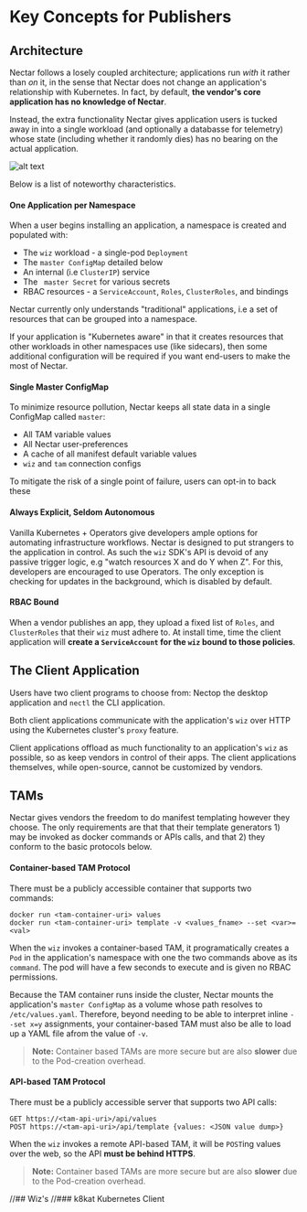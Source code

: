 
# Key Concepts for Publishers


## Architecture

Nectar follows a losely coupled architecture; applications 
run _with_ it rather than _on_ it, in the sense that Nectar does 
not change an application's relationship with Kubernetes. In
fact, by default, **the vendor's core application has no knowledge of Nectar**. 

Instead, the extra functionality Nectar gives application users is 
tucked away in into a single workload (and optionally a databasse for telemetry)
whose state (including whether it randomly dies) has no bearing on
the actual application.

![alt text](https://storage.googleapis.com/nectar-mosaic-public/images/sys-arch-detail-1.png)

Below is a list of noteworthy characteristics.

#### One Application per Namespace

When a user begins installing an application, a namespace is 
created and populated with:
- The `wiz` workload - a single-pod `Deployment`
- The `master ConfigMap` detailed below
- An internal (i.e `ClusterIP`) service
- The ` master Secret` for various secrets
- RBAC resources - a `ServiceAccount`, `Roles`, `ClusterRoles`, and bindings

Nectar currently only understands "traditional" applications, i.e
a set of resources that can be grouped into a namespace. 

If your application is "Kubernetes aware" in that it creates 
resources that other workloads in other namespaces use (like sidecars),
then some additional configuration will be required if you want end-users
to make the most of Nectar.


#### Single Master ConfigMap

To minimize resource pollution, Nectar keeps all state data 
in a single ConfigMap called `master`:
- All TAM variable values
- All Nectar user-preferences
- A cache of all manifest default variable values
- `wiz` and `tam` connection configs

To mitigate the risk of a single point of failure, users
can opt-in to back these



#### Always Explicit, Seldom Autonomous

Vanilla Kubernetes + Operators give developers ample options for automating 
infrastructure workflows. Nectar is designed to put strangers to
the application in control. As such the `wiz` SDK's API is devoid of
any passive trigger logic, e.g "watch resources X and do Y when Z". For this,
developers are encouraged to use Operators. The only exception is checking
for updates in the background, which is disabled by default.

#### RBAC Bound

When a vendor publishes an app, they upload a fixed list of 
`Roles`, and `ClusterRoles` that their `wiz` must adhere to.
At install time, time the client application will **create
a `ServiceAccount` for the `wiz` bound to those policies**. 


## The Client Application

Users have two client programs to choose from: Nectop the desktop
application and `nectl` the CLI application.

Both client applications communicate with the application's `wiz` 
over HTTP using the Kubernetes cluster's `proxy` feature. 

Client applications offload as much functionality to an application's
`wiz` as possible, so as keep vendors in control of their apps. The client
applications themselves, while open-source, cannot be customized by vendors.


## TAMs

Nectar gives vendors the freedom to do manifest templating however they choose.
The only requirements are that that their template generators 1) may 
be invoked as docker commands or APIs calls, and that 2) they conform 
to the basic protocols below.


#### Container-based TAM Protocol

There must be a publicly accessible container that supports two commands:
```
docker run <tam-container-uri> values
docker run <tam-container-uri> template -v <values_fname> --set <var>=<val>
```

When the `wiz` invokes a container-based TAM, it programatically creates a `Pod`
in the application's namespace with one the two commands above as its `command`. 
The pod will have a few seconds to execute and is given no RBAC permissions.

Because the TAM container runs inside the cluster, Nectar mounts 
the application's `master ConfigMap` as a volume whose path resolves to `/etc/values.yaml`.
Therefore, beyond needing to be able to interpret inline `--set x=y` assignments,
your container-based TAM must also be alle to load up a YAML file afrom the
value of `-v`.

> **Note:** Container based TAMs are more secure 
but are also **slower** due to the Pod-creation overhead.


#### API-based TAM Protocol

There must be a publicly accessible server that supports two API calls:
```
GET https://<tam-api-uri>/api/values
POST https://<tam-api-uri>/api/template {values: <JSON value dump>}
```

When the `wiz` invokes a remote API-based TAM, it will be `POST`ing 
values over the web, so the API **must be behind HTTPS**.

> **Note:** Container based TAMs are more secure 
but are also **slower** due to the Pod-creation overhead.


//## Wiz's
//### k8kat Kubernetes Client




